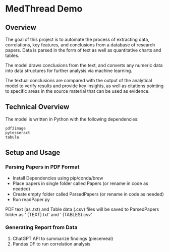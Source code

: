 # MedThread Demo

## Overview

The goal of this project is to automate the process of extracting data, correlations, key features, and conclusions from a database  of research papers. Data is parsed in the form of text as well as quantitative charts and tables.

The model draws conclusions from the text, and converts any numeric data into  data structures for further analysis via machine learning.

The textual conclusions are compared with the output of the analytical model to verify results and provide key insights, as well as citations pointing to specific areas in the source material that can be used as evidence.


## Technical Overview

The model is written in Python with the following dependencies:

```
pdf2image
pytesseract
tabula
```

## Setup and Usage

### Parsing Papers in PDF Format

- Install Dependencies using pip/conda/brew
- Place papers in single folder called Papers (or rename in code as needed)
- Create empty folder called ParsedPapers (or rename in code as needed)
- Run readPaper.py

PDF text (as .txt) and Table data (.csv) files will be saved to ParsedPapers folder as '<paper filename> (TEXT).txt' and '<paper filename> (TABLES).csv'
  
### Generating Report from Data
  
1. ChatGPT API to summarize findings (piecemeal)
2. Pandas DF to run correlation analysis




